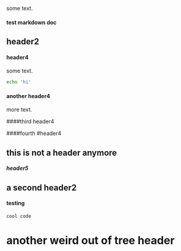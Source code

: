 some text.

#### test markdown doc

## header2

#### header4

some text.

```bash
echo 'hi'
```

#### another header4

more text.

####third header4

####fourth #header4

 ## this is not a header anymore

##### header5

## a second header2

#### testing

```
cool code
```

# another weird out of tree header
